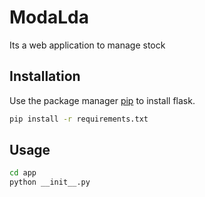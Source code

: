 # ModaLda

Its a web application to manage stock


## Installation

Use the package manager [pip](https://pip.pypa.io/en/stable/) to install flask.


```bash
pip install -r requirements.txt
```

## Usage

```bash
cd app
python __init__.py
```
